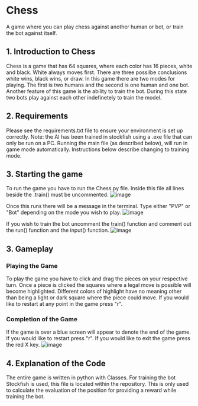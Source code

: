 # Chess
A game where you can play chess against another human or bot, or train the bot against itself.

## 1. Introduction to Chess
Chess is a game that has 64 squares, where each color has 16 pieces, white and black. White always moves first. There are three possilbe conclusions white wins, black wins, or draw. In this game there are two modes for playing. The first is two humans and the second is one human and one bot. Another feature of this game is the ability to train the bot. During this state two bots play against each other indefinetely to train the model.

## 2. Requirements
Please see the requirements.txt file to ensure your environment is set up correctly.
Note: the AI has been trained in stockfish using a .exe file that can only be run on a PC.
Running the main file (as described below), will run in game mode automatically. Instructions below describe changing to training mode.

## 3. Starting the game
To run the game you have to run the Chess.py file. Inside this file all lines beside the .train() must be uncommented.
![image](https://user-images.githubusercontent.com/121264060/236707930-95f72866-8521-46d0-90c8-a72682f06eec.png)

Once this runs there will be a message in the terminal. Type either "PVP" or "Bot" depending on the mode you wish to play.
![image](https://user-images.githubusercontent.com/121264060/236708017-5f7187a5-35f6-4060-a721-0a04fb0721e0.png)

If you wish to train the bot uncomment the train() function and comment out the run() function and the input() function.
![image](https://user-images.githubusercontent.com/121264060/236708064-9353d5c0-050f-4568-a4eb-e3b1f90122a7.png)

## 3. Gameplay
### Playing the Game
To play the game you have to click and drag the pieces on your respective turn. Once a piece is clicked the squares where a legal move is possible will become highlighted. Different colors of highlight have no meaning other than being a light or dark square where the piece could move. If you would like to restart at any point in the game press "r".

### Completion of the Game
If the game is over a blue screen will appear to denote the end of the game. If you would like to restart press "r". If you would like to exit the game press the red X key.
![image](https://user-images.githubusercontent.com/121264060/236708358-fa6c3cbe-5306-4036-9b54-0d3e45378e24.png)


## 4. Explanation of the Code
The entire game is written in python with Classes. For training the bot Stockfish is used, this file is located within the repository. This is only used to calculate the evaluation of the position for providing a reward while training the bot.

